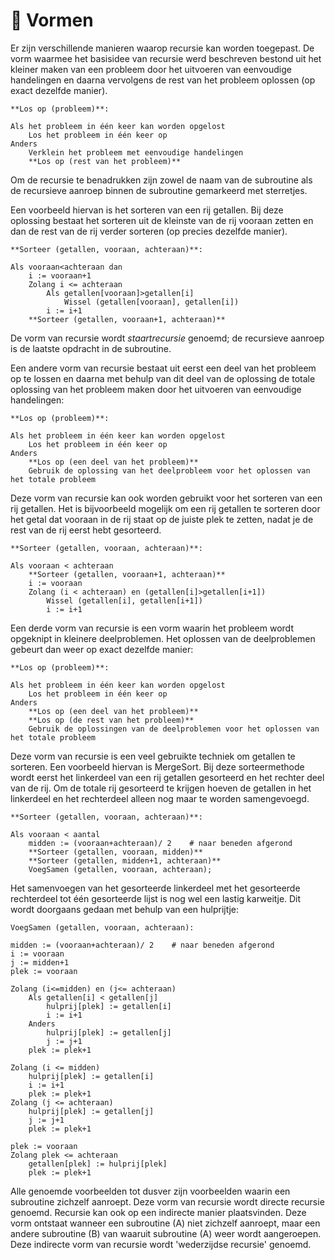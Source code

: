# :green_book: Vormen

Er zijn verschillende manieren waarop recursie kan worden toegepast. De vorm waarmee het basisidee van recursie werd beschreven bestond uit het kleiner maken van een probleem door het uitvoeren van eenvoudige handelingen en daarna vervolgens de rest van het probleem oplossen (op exact dezelfde manier).

```
**Los op (probleem)**:

Als het probleem in één keer kan worden opgelost
    Los het probleem in één keer op
Anders
    Verklein het probleem met eenvoudige handelingen
    **Los op (rest van het probleem)**
```

Om de recursie te benadrukken zijn zowel de naam van de subroutine als de recursieve aanroep binnen de subroutine gemarkeerd met sterretjes.

Een voorbeeld hiervan is het sorteren van een rij getallen. Bij deze oplossing bestaat het sorteren uit de kleinste van de rij vooraan zetten en dan de rest van de rij verder sorteren (op precies dezelfde manier).

```
**Sorteer (getallen, vooraan, achteraan)**:

Als vooraan<achteraan dan
    i := vooraan+1
    Zolang i <= achteraan
        Als getallen[vooraan]>getallen[i]
            Wissel (getallen[vooraan], getallen[i])
        i := i+1
    **Sorteer (getallen, vooraan+1, achteraan)**  
```

De vorm van recursie wordt *staartrecursie* genoemd; de recursieve aanroep is de laatste opdracht in de subroutine.


Een andere vorm van recursie bestaat uit eerst een deel van het probleem op te lossen en daarna met behulp van dit deel van de oplossing de totale oplossing van het probleem maken door het uitvoeren van eenvoudige handelingen:

```
**Los op (probleem)**:

Als het probleem in één keer kan worden opgelost
    Los het probleem in één keer op
Anders
    **Los op (een deel van het probleem)**
    Gebruik de oplossing van het deelprobleem voor het oplossen van het totale probleem	
```
 
Deze vorm van recursie kan ook worden gebruikt voor het sorteren van een rij getallen. Het is bijvoorbeeld mogelijk om een rij getallen te sorteren door het getal dat vooraan in de rij staat op de juiste plek te zetten, nadat je de rest van de rij eerst hebt gesorteerd.

``` {1,4}
**Sorteer (getallen, vooraan, achteraan)**:

Als vooraan < achteraan
    **Sorteer (getallen, vooraan+1, achteraan)**
    i := vooraan
    Zolang (i < achteraan) en (getallen[i]>getallen[i+1])
        Wissel (getallen[i], getallen[i+1])
        i := i+1
```


Een derde vorm van recursie is een vorm waarin het probleem wordt opgeknipt in kleinere deelproblemen. Het oplossen van de deelproblemen gebeurt dan weer op exact dezelfde manier:

```
**Los op (probleem)**:

Als het probleem in één keer kan worden opgelost
    Los het probleem in één keer op
Anders
    **Los op (een deel van het probleem)**
    **Los op (de rest van het probleem)**
    Gebruik de oplossingen van de deelproblemen voor het oplossen van het totale probleem
```
 
Deze vorm van recursie is een veel gebruikte techniek om getallen te sorteren. Een voorbeeld hiervan is MergeSort. Bij deze sorteermethode wordt eerst het linkerdeel van een rij getallen gesorteerd en het rechter deel van de rij. Om de totale rij gesorteerd te krijgen hoeven de getallen in het linkerdeel en het rechterdeel alleen nog maar te worden samengevoegd.

```
**Sorteer (getallen, vooraan, achteraan)**:

Als vooraan < aantal
    midden := (vooraan+achteraan)/ 2    # naar beneden afgerond
    **Sorteer (getallen, vooraan, midden)**
    **Sorteer (getallen, midden+1, achteraan)**
    VoegSamen (getallen, vooraan, achteraan);
```

Het samenvoegen van het gesorteerde linkerdeel met het gesorteerde rechterdeel tot één gesorteerde lijst is nog wel een lastig karweitje. Dit wordt doorgaans gedaan met behulp van een hulprijtje:

```
VoegSamen (getallen, vooraan, achteraan):

midden := (vooraan+achteraan)/ 2    # naar beneden afgerond
i := vooraan
j := midden+1
plek := vooraan

Zolang (i<=midden) en (j<= achteraan)
    Als getallen[i] < getallen[j]
        hulprij[plek] := getallen[i]
        i := i+1
    Anders
        hulprij[plek] := getallen[j]
        j := j+1
    plek := plek+1

Zolang (i <= midden)
    hulprij[plek] := getallen[i]
    i := i+1
    plek := plek+1
Zolang (j <= achteraan)
    hulprij[plek] := getallen[j]
    j := j+1
    plek := plek+1

plek := vooraan
Zolang plek <= achteraan
    getallen[plek] := hulprij[plek]
    plek := plek+1
```


Alle genoemde voorbeelden tot dusver zijn voorbeelden waarin een subroutine zichzelf aanroept. Deze vorm van recursie wordt directe recursie genoemd. Recursie kan ook op een indirecte manier plaatsvinden. Deze vorm ontstaat wanneer een subroutine (A) niet zichzelf aanroept, maar een andere subroutine (B) van waaruit subroutine (A) weer wordt aangeroepen. Deze indirecte vorm van recursie wordt 'wederzijdse recursie' genoemd.